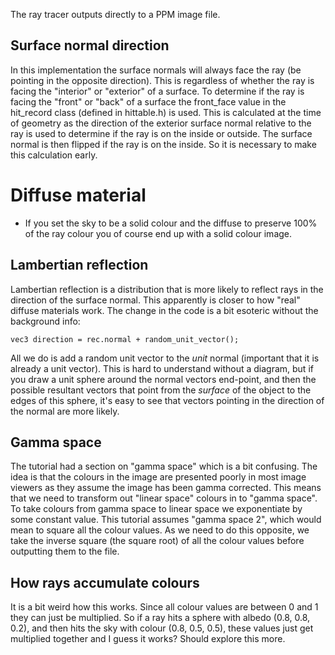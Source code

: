 The ray tracer outputs directly to a PPM image file.

## Surface normal direction

In this implementation the surface normals will always face the ray (be pointing in the opposite direction).
This is regardless of whether the ray is facing the "interior" or "exterior" of a surface.
To determine if the ray is facing the "front" or "back" of a surface the front_face value in the hit_record class (defined in hittable.h) is used.
This is calculated at the time of geometry as the direction of the exterior surface normal relative to the ray is used to determine if the ray is on the inside or outside. The surface normal is then flipped if the ray is on the inside. So it is necessary to make this calculation early.

# Diffuse material
- If you set the sky to be a solid colour and the diffuse to preserve 100% of the ray colour you of course end up with a solid colour image.

## Lambertian reflection
Lambertian reflection is a distribution that is more likely to reflect rays in the direction of the surface normal.
This apparently is closer to how "real" diffuse materials work.
The change in the code is a bit esoteric without the background info:

```
vec3 direction = rec.normal + random_unit_vector();
```

All we do is add a random unit vector to the _unit_ normal (important that it is already a unit vector).
This is hard to understand without a diagram, but if you draw a unit sphere around the normal vectors end-point, and then the possible resultant vectors that point from the _surface_ of the object to the edges of this sphere, it's easy to see that vectors pointing in the direction of the normal are more likely.

## Gamma space
The tutorial had a section on "gamma space" which is a bit confusing. The idea is that the colours in the image are presented poorly in most image viewers as they assume the image has been gamma corrected. This means that we need to transform out "linear space" colours in to "gamma space". To take colours from gamma space to linear space we exponentiate by some constant value. This tutorial assumes "gamma space 2", which would mean to square all the colour values. As we need to do this opposite, we take the inverse square (the square root) of all the colour values before outputting them to the file.

## How rays accumulate colours
It is a bit weird how this works. Since all colour values are between 0 and 1 they can just be multiplied.
So if a ray hits a sphere with albedo (0.8, 0.8, 0.2), and then hits the sky with colour (0.8, 0.5, 0.5), these
values just get multiplied together and I guess it works? 
Should explore this more.
